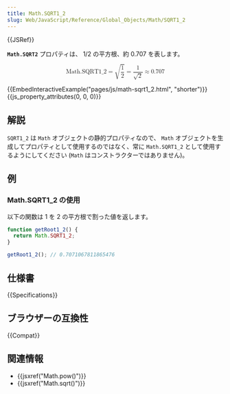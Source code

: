 ```yaml
---
title: Math.SQRT1_2
slug: Web/JavaScript/Reference/Global_Objects/Math/SQRT1_2
---
```


{{JSRef}}

**`Math.SQRT2`** プロパティは、 1/2 の平方根、約 0.707 を表します。

<math display="block"><semantics><mrow><mstyle mathvariant="monospace"><mi>Math.SQRT1_2</mi></mstyle><mo>=</mo><msqrt><mfrac><mn>1</mn><mn>2</mn></mfrac></msqrt><mo>=</mo><mfrac><mn>1</mn><msqrt><mn>2</mn></msqrt></mfrac><mo>≈</mo><mn>0.707</mn></mrow><annotation encoding="TeX">\mathtt{\mi{Math.SQRT1_2}} = \sqrt{\frac{1}{2}} = \frac{1}{\sqrt{2}} \approx 0.707</annotation></semantics></math>

{{EmbedInteractiveExample("pages/js/math-sqrt1_2.html", "shorter")}}{{js_property_attributes(0, 0, 0)}}

## 解説

`SQRT1_2` は `Math` オブジェクトの静的プロパティなので、 `Math` オブジェクトを生成してプロパティとして使用するのではなく、常に `Math.SQRT1_2` として使用するようにしてください (`Math` はコンストラクターではありません)。

## 例

### Math.SQRT1_2 の使用

以下の関数は 1 を 2 の平方根で割った値を返します。

```js
function getRoot1_2() {
  return Math.SQRT1_2;
}

getRoot1_2(); // 0.7071067811865476
```

## 仕様書

{{Specifications}}

## ブラウザーの互換性

{{Compat}}

## 関連情報

- {{jsxref("Math.pow()")}}
- {{jsxref("Math.sqrt()")}}
